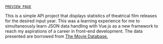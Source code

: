 # <a href="https://edw-zhao.github.io/yearly-film-statistics/" target="_blank" rel="noopener noreferrer">
    PREVIEW PAGE
   </a>

 This is a simple API project that displays statistics of theatrical film
 releases for the desired input year. This was a learning experience for
 me to simultaneously learn JSON data handling with Vue.js as a new
 framework to reach my aspirations of a career in front-end development.
 The data presented are borrowed from
   <a href="https://developers.themoviedb.org/" target="_blank" rel="noopener noreferrer">The Movie Database.</a>
